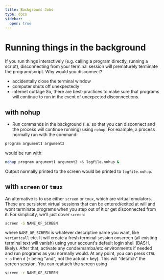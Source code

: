 ```yaml
---
title: Background Jobs
type: docs
sidebar:
  open: true
---
```


# Running things in the background
If you run things interactively (e.g. calling a program directly, running a script), disconnecting from your terminal session
will prematurely terminate the program/script. Why would you disconnect?
- accidentally close the terminal window
- computer shuts off unexpectedly
- internet outtage
So, there are best-practices to make sure that programs will continue to run in the event of unexpected disconnections.

## with nohup
- Run commands in the background (i.e. so that you can disconnect and the process will continue running) using `nohup`. For example, a process normally run with the command:
```bash
program argument1 argument2
```
would be run with:
```bash
nohup program argument1 argument2 >& logfile.nohup &
```
Output normally printed to the screen would be printed to `logfile.nohup`.

## with `screen` or `tmux`
An alternative is to use either `screen` or `tmux`, which are virtual emulators. These are persistent virtual sessions that can
be entered/exited at will and wont terminate programs when you step out of it or get disconnected from it. For simplicity, we'll just cover `screen`:
```bash {filename="create a screen"}
screen -S NAME_OF_SCREEN
```
where `NAME_OF_SCREEN` is whatever descriptive name you want, like `variantcall` etc. It will create
a fresh terminal session onscreen (all existing terminal text will vanish) using your account's default
login shell (BASH, likely). After that, activate any conda/mamba/etc environments if needed and run
programs as you normally would. At any point, you can press `CTRL + a` then `d` (`+` being "and",
not the actual `+` key). This will "detatch" the screen session. You can reattach the screen using
```bash {filename="reattach a screen"}
screen -r NAME_OF_SCREEN
```